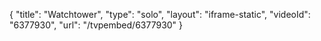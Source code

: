 {
    "title": "Watchtower",
    "type": "solo",
    "layout": "iframe-static",
    "videoId": "6377930",
    "url": "\/tvpembed\/6377930"
}